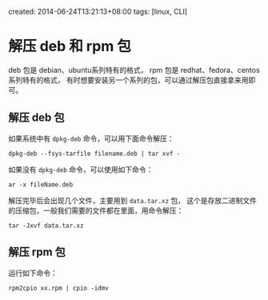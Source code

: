 created: 2014-06-24T13:21:13+08:00
tags: [linux, CLI]


# 解压 deb 和 rpm 包

deb 包是 debian、ubuntu系列特有的格式，
rpm 包是 redhat、fedora、centos 系列特有的格式，
有时想要安装另一个系列的包，可以通过解压包直接拿来用即可。


## 解压 deb 包

如果系统中有 `dpkg-deb` 命令，可以用下面命令解压：

```
dpkg-deb --fsys-tarfile filename.deb | tar xvf -
```

如果没有 `dpkg-deb` 命令，可以使用如下命令：

```
ar -x fileName.deb
```

解压完毕后会出现几个文件，主要用到 `data.tar.xz` 包，
这个是存放二进制文件的压缩包，一般我们需要的文件都在里面，用命令解压：

```
tar -Jxvf data.tar.xz
```


## 解压 rpm 包

运行如下命令：

```
rpm2cpio xx.rpm | cpio -idmv
```

